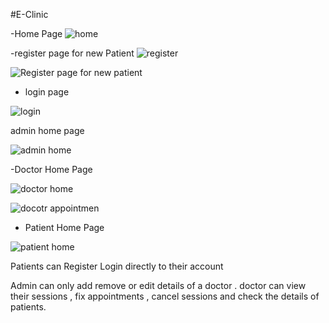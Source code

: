 #E-Clinic

-Home Page
![home](https://user-images.githubusercontent.com/113454708/219779373-5ee6bea0-4450-43c7-a40b-359de06ba7e0.png)


-register page for new Patient
![register](https://user-images.githubusercontent.com/113454708/219779695-d5e05a72-9eb1-45f6-9bcd-d723a0446eee.png)


![Register page for new patient](https://user-images.githubusercontent.com/113454708/219684569-229d4bb1-a96b-4cad-b360-43a7d6b0d80b.png)

- login page

![login](https://user-images.githubusercontent.com/113454708/219780020-a8357ecd-91df-4e83-8b59-197279b5746b.png)

admin home page


![admin home](https://user-images.githubusercontent.com/113454708/219780315-e1b3d1a6-70c5-4ec4-abb4-055b2475dd24.png)

-Doctor Home Page

![doctor home](https://user-images.githubusercontent.com/113454708/219780916-1986fcf3-f569-4bdb-b0a3-ad0586b7066f.png)

![docotr appointmen](https://user-images.githubusercontent.com/113454708/219684929-3542442b-8288-4ee9-b0e8-0bf54a69cdea.png)

- Patient Home Page

![patient home](https://user-images.githubusercontent.com/113454708/219780666-2e6c04db-eb9f-4677-9d6a-fa71f42ade46.png)

Patients can Register Login directly to their account 

Admin can only add remove or edit details of a doctor . 
doctor can view their sessions , fix appointments , cancel sessions and check the details of patients.
